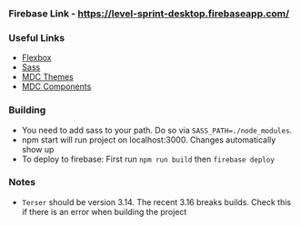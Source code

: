 ### Firebase Link - https://level-sprint-desktop.firebaseapp.com/

### Useful Links
- [Flexbox](https://css-tricks.com/snippets/css/a-guide-to-flexbox/)
- [Sass](https://sass-lang.com/guide)
- [MDC Themes](https://github.com/material-components/material-components-web/tree/master/packages/mdc-theme)
- [MDC Components](https://github.com/material-components/material-components-web-react)

### Building
- You need to add sass to your path. Do so via `SASS_PATH=./node_modules`.
- npm start will run project on localhost:3000. Changes automatically show up
- To deploy to firebase: First run `npm run build` then `firebase deploy`

### Notes
- `Terser` should be version 3.14. The recent 3.16 breaks builds. Check this if
there is an error when building the project
